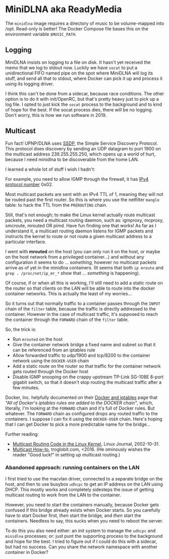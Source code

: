 # MiniDLNA aka ReadyMedia

The `minidlna` image requires a directory of music to be volume-mapped into
/opt. Read-only is better! The Docker Compose file bases this on the
environment variable `$MUSIC_PATH`.

## Logging

MiniDLNA insists on logging to a file on disk. It hasn't yet received the memo
that we log to stdout now. Luckily we have `socat` to put a unidirectional FIFO
named pipe on the spot where MiniDLNA will log its stuff, and send all that to
stdout, where Docker can pick it up and process it using its logging driver.

I think this can't be done from a sidecar, because race conditions. The other
option is to do it with init/OpenRC, but that's pretty heavy just to pick up a
log file. I opted to just kick the `socat` process to the background and to
kind of hope for the best. If the socat process dies, there will be no logging.
Don't worry, this is how we run software in 2019.

## Multicast

Fun fact! UPNP/DLNA uses [SSDP][1], the Simple Service Discovery Protocol.
This protocol does discovery by sending an UDP datagram to port 1900 on the
multicast address 239.255.255.250, which opens up a _world_ of hurt, because I
need minidlna to be discoverable from the home LAN.

I learned a whole lot of stuff I wish I hadn't:

For example, you need to allow IGMP through the firewall, it has [IPv4 protocol
number][2] 0x02.

Most multicast packets are sent with an IPv4 TTL of 1, meaning they will not be
routed past the first router. So this is where you use the netfilter `mangle`
table: to hack the TTL from the `PREROUTING` chain.

Still, that's not enough; to make the Linux kernel actually route multicast
packets, you need a multicast routing daemon, such as: igmproxy, mcproxy,
smcroute, mrouted OR pimd. Have fun finding one that works! As far as I
understand it, a multicast routing daemon listens for IGMP packets and
instructs the kernel to route or not route a given multicast address to a
particular interface.

I went with **mrouted** on the host (you can only run it on the host, or maybe
on the host network from a privileged container...) and without any
configuration it seems to do ... _something_, however no multicast packets
arrive as of yet in the minidlna containers. (It seems that both `ip mroute`
and `grep . /proc/net/ip_mr_*` show that ... _something_ is happening).

Of course, if or when all this is working, I'll still need to add a static
route on the router so that clients on the LAN will be able to route into the
docker container networks. This is actually the least of my worries...

So it turns out that normally traffic to a container passes through the `INPUT`
chain of the `filter` table, because the traffic is directly addressed to the
container. However in the case of multicast traffic, it's supposed to reach the
container through the `FORWARD` chain of the `filter` table.

So, the trick is:

- Run `mrouted` on the host
- Give the container network bridge a fixed name and subnet so that it can
  be referenced from an iptables rule
- Allow forwarded traffic to udp/1900 and tcp/8200 to the container network
  using the `DOCKER-USER` chain
- Add a static route on the router so that traffic for the container network
  gets routed through the Docker host
- Disable IGMP snooping on the crappy upstream TP-Link SG-108E 8-port gigabit
  switch, so that it doesn't stop routing the multicast traffic after a few 
  minutes.

Docker, Inc.  helpfully documented on their [Docker and iptables][3] page that
_"All of Docker's iptables rules are added to the DOCKER chain"_, which,
literally, I'm looking at the `FORWARD` chain and it's full of Docker rules.
But whatever. The `FORWARD` chain as configured drops any routed traffic to the
containers. I suppose I can fix it using the `DOCKER-USER` chain. Here's hoping
that I can get Docker to pick a more predictable name for the bridge...

Further reading:

- [Multicast Routing Code in the Linux Kernel][4], Linux Journal, 2002-10-31.
- [Multicast How-to][5], troglobit.com, <2016. (He ominously wishes the
  reader "Good luck!" in setting up multicast routing.)

### Abandoned approach: running containers on the LAN

I first tried to use the macvlan driver, connected to a separate bridge on the
host, and then to use busybox `udhcpc` to get an IP address on the LAN using
DHCP. This mostly works and completely sidesteps the issue of getting multicast
routing to work from the LAN to the container.

However, you need to start the containers manually, because Docker gets
confused if this bridge already exists when Docker starts. So you carefully
have to start Docker first, _then_ start the bridge, and _then_ start the
containers.  Needless to say, this sucks when you need to reboot the server.

To do this you also need either: an init system to manage the `udhcpc` and
`minidlna` processes; or: just punt the supporting process to the background
and hope for the best. I tried to figure out if I could do this with a sidecar,
but had no success. Can you share the network namespace with another container
in Docker?

[1]: https://en.wikipedia.org/wiki/Simple_Service_Discovery_Protocol
[2]: https://en.wikipedia.org/wiki/List_of_IP_protocol_numbers
[3]: https://docs.docker.com/network/iptables/
[4]: https://www.linuxjournal.com/article/6070
[5]: http://troglobit.com/howto/multicast/
